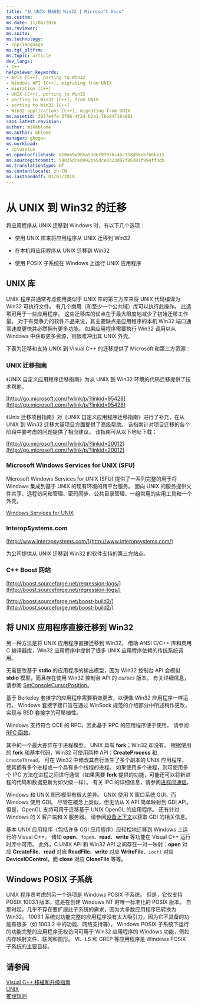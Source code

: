 ```yaml
---
title: "从 UNIX 移植到 Win32 | Microsoft Docs"
ms.custom: 
ms.date: 11/04/2016
ms.reviewer: 
ms.suite: 
ms.technology:
- cpp-language
ms.tgt_pltfrm: 
ms.topic: article
dev_langs:
- C++
helpviewer_keywords:
- APIs [C++], porting to Win32
- Windows API [C++], migrating from UNIX
- migration [C++]
- UNIX [C++], porting to Win32
- porting to Win32 [C++], from UNIX
- porting to Win32 [C++]
- Win32 applications [C++], migrating from UNIX
ms.assetid: 3837e4fe-3f96-4f24-b2a1-7be94718a881
caps.latest.revision: 
author: mikeblome
ms.author: mblome
manager: ghogen
ms.workload:
- cplusplus
ms.openlocfilehash: b10ee9e9b5a53d6f9f936c4bc158db8ebfb6be13
ms.sourcegitcommit: 54035dce0992ba5dce0323d67f86301f994ff3db
ms.translationtype: HT
ms.contentlocale: zh-CN
ms.lasthandoff: 01/03/2018
---
```

# <a name="porting-from-unix-to-win32"></a>从 UNIX 到 Win32 的迁移
将应用程序从 UNIX 迁移到 Windows 时，有以下几个选项：  
  
-   使用 UNIX 库来将应用程序从 UNIX 迁移到 Win32  
  
-   在本机将应用程序从 UNIX 迁移到 Win32  
  
-   使用 POSIX 子系统在 Windows 上运行 UNIX 应用程序  
  
## <a name="unix-libraries"></a>UNIX 库  
 UNIX 程序员通常考虑使用类似于 UNIX 库的第三方库来将 UNIX 代码编译为 Win32 可执行文件。 有几个商用（和至少一个公共域）库可以执行此操作。 此选项可用于一些应用程序。 这些迁移库的优点在于最大限度地减少了初始迁移工作量。 对于有竞争力的软件产品来说，其主要缺点是应用程序的本机 Win32 端口通常速度更快并必然拥有更多功能。 如果应用程序需要执行 Win32 调用以从 Windows 中获取更多资源，则很难冲出其 UNIX 外壳。  
  
 下表为迁移和支持 UNIX 到 Visual C++ 的迁移提供了 Microsoft 和第三方资源：  
  
### <a name="unix-migration-guides"></a>UNIX 迁移指南  
 《UNIX 自定义应用程序迁移指南》为从 UNIX 到 Win32 环境的代码迁移提供了技术帮助。  
  
 [http://go.microsoft.com/fwlink/p/?linkid=95428](http://go.microsoft.com/fwlink/p/?linkid=95428)  
  
 《Unix 迁移项目指南》对《UNIX 自定义应用程序迁移指南》进行了补充，在从 UNIX 到 Win32 迁移大量项目方面提供了高级帮助。 该指南针对项目迁移的各个阶段中要考虑的问题提供了相应建议。 该指南可从以下地址下载：  
  
 [http://go.microsoft.com/fwlink/p/?linkid=20012](http://go.microsoft.com/fwlink/p/?linkid=20012)  
  
### <a name="microsoft-windows-services-for-unix-sfu"></a>Microsoft Windows Services for UNIX (SFU)  
 Microsoft Windows Services for UNIX (SFU) 提供了一系列完整的用于将 Windows 集成到基于 UNIX 的现有环境的跨平台服务。 面向 UNIX 的服务提供文件共享、远程访问和管理、密码同步、公共目录管理、一组常用的实用工具和一个外壳。  
  
 [Windows Services for UNIX](http://www.microsoft.com/downloads/details.aspx?FamilyID=896c9688-601b-44f1-81a4-02878ff11778&displaylang=en)  
  
### <a name="interopsystemscom"></a>InteropSystems.com  
 [http://www.interopsystems.com/](http://www.interopsystems.com/)  
  
 为公司提供从 UNIX 迁移到 Win32 的软件支持的第三方站点。  
  
### <a name="c-boost-web-site"></a>C++ Boost 网站  
 [http://boost.sourceforge.net/regression-logs/](http://boost.sourceforge.net/regression-logs/)  
  
 [http://boost.sourceforge.net/boost-build2/](http://boost.sourceforge.net/boost-build2/)  
  
## <a name="porting-unix-applications-directly-to-win32"></a>将 UNIX 应用程序直接迁移到 Win32  
 另一种方法是将 UNIX 应用程序直接迁移到 Win32。 借助 ANSI C/C++ 库和商用 C 编译器库，Win32 应用程序中提供了很多 UNIX 应用程序依赖的传统系统调用。  
  
 无需更改基于 **stdio** 的应用程序的输出模型，因为 Win32 控制台 API 会模拟 **stdio** 模型，而且存在使用 Win32 控制台 API 的 *curses* 版本。 有关详细信息，请参阅 [SetConsoleCursorPosition](http://msdn.microsoft.com/library/windows/desktop/ms686025)。  
  
 基于 Berkeley 套接字的应用程序需要稍做更改，以便像 Win32 应用程序一样运行。 Windows 套接字接口旨在通过 WinSock 规范的介绍部分中所述稍作更改，实现与 BSD 套接字的可移植性。  
  
 Windows 支持符合 DCE 的 RPC，因此基于 RPC 的应用程序便于使用。 请参阅 [RPC 函数](http://msdn.microsoft.com/library/windows/desktop/aa378623)。  
  
 其中的一个最大差异在于进程模型。 UNIX 具有 **fork**；Win32 却没有。 根据使用的 **fork** 和基本代码，Win32 可使用两种 API：**CreateProcess** 和 `CreateThread`。 可在 Win32 中修改其自行派生了多个副本的 UNIX 应用程序，使其拥有多个进程或一个具有多个线程的进程。 如果使用多个进程，则可使用多个 IPC 方法在进程之间进行通信（如果需要 **fork** 提供的功能，可能还可以将新进程的代码和数据更新为如父级一样）。 有关 IPC 的详细信息，请参阅[进程间通信](http://msdn.microsoft.com/library/windows/desktop/aa365574)。  
  
 Windows 和 UNIX 图形模型有很大差异。 UNIX 使用 X 窗口系统 GUI，而 Windows 使用 GDI。 尽管在概念上类似，但无法从 X API 简单映射到 GDI API。 但是，OpenGL 支持可用于迁移基于 UNIX OpenGL 的应用程序。 还有针对 Windows 的 X 客户端和 X 服务器。 请参阅[设备上下文](http://msdn.microsoft.com/library/windows/desktop/dd183553)以获取 GDI 的相关信息。  
  
 基本 UNIX 应用程序（包括许多 CGI 应用程序）应轻松地迁移到 Windows 上运行的 Visual C++。 诸如 **open**、`fopen`、**read**、**write** 等功能在 Visual C++ 运行时库中可用。 此外，C UNIX API 和 Win32 API 之间存在一对一映射：**open** 对应 **CreateFile**、**read** 对应 **ReadFile**、**write** 对应 **WriteFile**、`ioctl` 对应 **DeviceIOControl**，而 **close** 对应 **CloseFile** 等等。  
  
## <a name="windows-posix-subsystem"></a>Windows POSIX 子系统  
 UNIX 程序员考虑的另一个选项是 Windows POSIX 子系统。 但是，它仅支持 POSIX 1003.1 版本，这是在创建 Windows NT 时唯一标准化的 POSIX 版本。 自那时起，几乎不存在要扩展此子系统的需求，因为大多数应用程序已转换为 Win32。 1003.1 系统对功能完整的应用程序没有太大吸引力，因为它不具备的功能有很多（如 1003.2 中的功能、网络支持等）。 Windows POSIX 子系统下运行的功能完整的应用程序无权访问可用于 Win32 应用程序的 Windows 功能，例如内存映射文件、联网和图形。 VI、LS 和 GREP 等应用程序是 Windows POSIX 子系统的主要目标。  
  
## <a name="see-also"></a>请参阅  
 [Visual C++ 移植和升级指南](visual-cpp-change-history-2003-2015.md)   
 [UNIX](../c-runtime-library/unix.md)   
 [推理规则](../build/inference-rules.md)